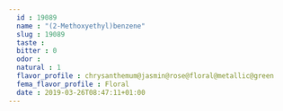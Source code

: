 ```yaml
---
  id : 19089
  name : "(2-Methoxyethyl)benzene"
  slug : 19089
  taste : 
  bitter : 0
  odor : 
  natural : 1
  flavor_profile : chrysanthemum@jasmin@rose@floral@metallic@green
  fema_flavor_profile : Floral
  date : 2019-03-26T08:47:11+01:00
---
```



